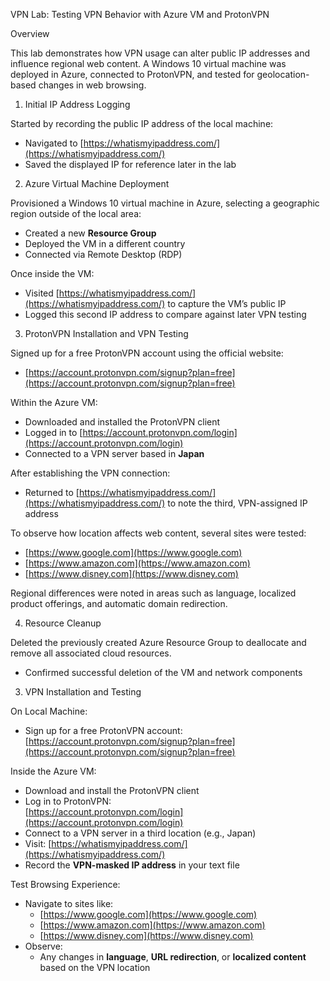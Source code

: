 VPN Lab: Testing VPN Behavior with Azure VM and ProtonVPN

Overview

This lab demonstrates how VPN usage can alter public IP addresses and influence regional web content. A Windows 10 virtual machine was deployed in Azure, connected to ProtonVPN, and tested for geolocation-based changes in web browsing.

1. Initial IP Address Logging

Started by recording the public IP address of the local machine:

- Navigated to [https://whatismyipaddress.com/](https://whatismyipaddress.com/)
- Saved the displayed IP for reference later in the lab

2. Azure Virtual Machine Deployment

Provisioned a Windows 10 virtual machine in Azure, selecting a geographic region outside of the local area:

- Created a new **Resource Group**
- Deployed the VM in a different country
- Connected via Remote Desktop (RDP)

Once inside the VM:

- Visited [https://whatismyipaddress.com/](https://whatismyipaddress.com/) to capture the VM’s public IP
- Logged this second IP address to compare against later VPN testing

3. ProtonVPN Installation and VPN Testing

Signed up for a free ProtonVPN account using the official website:

- [https://account.protonvpn.com/signup?plan=free](https://account.protonvpn.com/signup?plan=free)

Within the Azure VM:

- Downloaded and installed the ProtonVPN client
- Logged in to [https://account.protonvpn.com/login](https://account.protonvpn.com/login)
- Connected to a VPN server based in **Japan**

After establishing the VPN connection:

- Returned to [https://whatismyipaddress.com/](https://whatismyipaddress.com/) to note the third, VPN-assigned IP address

To observe how location affects web content, several sites were tested:

- [https://www.google.com](https://www.google.com)
- [https://www.amazon.com](https://www.amazon.com)
- [https://www.disney.com](https://www.disney.com)

Regional differences were noted in areas such as language, localized product offerings, and automatic domain redirection.

4. Resource Cleanup

Deleted the previously created Azure Resource Group to deallocate and remove all associated cloud resources.

- Confirmed successful deletion of the VM and network components
3. VPN Installation and Testing

On Local Machine:

- Sign up for a free ProtonVPN account:  
  [https://account.protonvpn.com/signup?plan=free](https://account.protonvpn.com/signup?plan=free)

Inside the Azure VM:

- Download and install the ProtonVPN client
- Log in to ProtonVPN:  
  [https://account.protonvpn.com/login](https://account.protonvpn.com/login)
- Connect to a VPN server in a third location (e.g., Japan)
- Visit: [https://whatismyipaddress.com/](https://whatismyipaddress.com/)
- Record the **VPN-masked IP address** in your text file

Test Browsing Experience:

- Navigate to sites like:
  - [https://www.google.com](https://www.google.com)
  - [https://www.amazon.com](https://www.amazon.com)
  - [https://www.disney.com](https://www.disney.com)
- Observe:
  - Any changes in **language**, **URL redirection**, or **localized content** based on the VPN location
